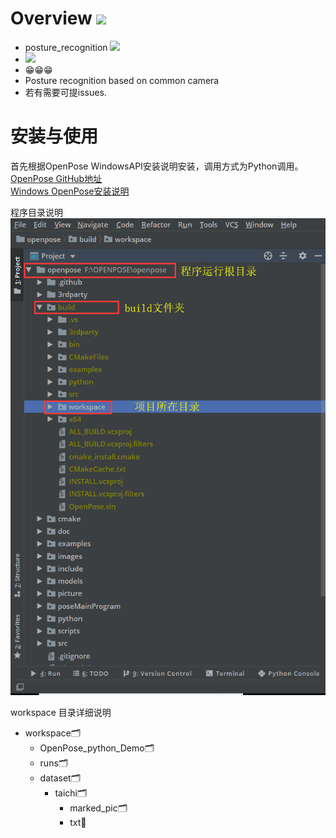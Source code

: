 # Overview ![](https://camo.githubusercontent.com/2d21dcc74fc13272cce1a3b020085968fc269cf7/68747470733a2f2f696d672e736869656c64732e696f2f62616467652f70726f70657274792d706572736f6e616c2532307265706f7369746f72792d627269676874677265656e2e737667)
- posture_recognition  ![](https://img.shields.io/badge/TYPE-Graduation%20Design-blue.svg)
- ![](https://img.shields.io/badge/Author-%40wfnian%F0%9F%98%81-red.svg)
- 😁😁😁 
- Posture recognition based on common camera
- 若有需要可提issues.

# 安装与使用
首先根据OpenPose WindowsAPI安装说明安装，调用方式为Python调用。  
[OpenPose GitHub地址](https://github.com/CMU-Perceptual-Computing-Lab/openpose)  
[Windows OpenPose安装说明](https://github.com/CMU-Perceptual-Computing-Lab/openpose/blob/master/doc/installation.md)

程序目录说明
![](./sundry/dir.png)

workspace 目录详细说明

- workspace🗂
  - OpenPose_python_Demo🗂
  - runs🗂
  - dataset🗂
    - taichi🗂
      - marked_pic🗂
      - txt📄